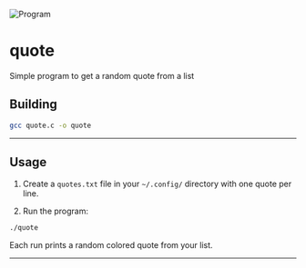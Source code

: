 
![Program](https://github.com/user-attachments/assets/cabd1e83-9110-4bf7-850c-2b45cb937159)
# quote
Simple program to get a random quote from a list


## Building

```bash
gcc quote.c -o quote
```

---

## Usage

1. Create a `quotes.txt` file in your `~/.config/` directory with one quote per line.

2. Run the program:

```bash
./quote
```

Each run prints a random colored quote from your list.

---
